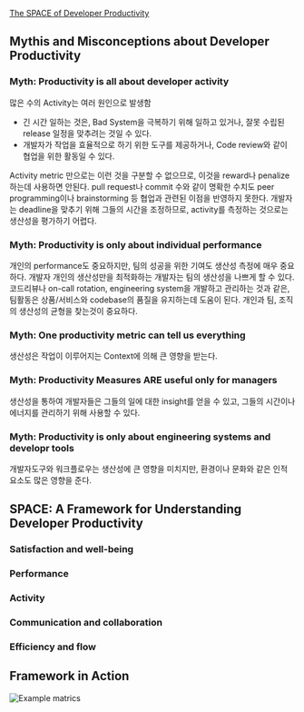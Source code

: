 [The SPACE of Developer Productivity](https://queue.acm.org/detail.cfm?id=3454124)

## Mythis and Misconceptions about Developer Productivity
### Myth: Productivity is all about developer activity
많은 수의 Activity는 여러 원인으로 발생함
* 긴 시간 일하는 것은, Bad System을 극복하기 위해 일하고 있거나, 잘못 수립된 release 일정을 맞추려는 것일 수 있다.
* 개발자가 작업을 효율적으로 하기 위한 도구를 제공하거나, Code review와 같이 협업을 위한 활동일 수 있다.

Activity metric 만으로는 이런 것을 구분할 수 없으므로, 이것을 reward나 penalize하는데 사용하면 안된다.
pull request나 commit 수와 같이 명확한 수치도 peer programming이나 brainstorming 등 협업과 관련된 이점을 반영하지 못한다.
개발자는 deadline을 맞추기 위해 그들의 시간을 조정하므로, activity를 측정하는 것으로는 생산성을 평가하기 어렵다.

### Myth: Productivity is only about individual performance
개인의 performance도 중요하지만, 팀의 성공을 위한 기여도 생산성 측정에 매우 중요하다.
개발자 개인의 생산성만을 최적화하는 개발자는 팀의 생산성을 나쁘게 할 수 있다.
코드리뷰나 on-call rotation, engineering system을 개발하고 관리하는 것과 같은, 팀활동은 상품/서비스와 codebase의 품질을 유지하는데 도움이 된다.
개인과 팀, 조직의 생산성의 균형을 찾는것이 중요하다.

### Myth: One productivity metric can tell us everything
생산성은 작업이 이루어지는 Context에 의해 큰 영향을 받는다.

### Myth: Productivity Measures ARE useful only for managers
생산성을 통하여 개발자들은 그들의 일에 대한 insight를 얻을 수 있고, 그들의 시간이나 에너지를 관리하기 위해 사용할 수 있다.

### Myth: Productivity is only about engineering systems and developr tools
개발자도구와 워크플로우는 생산성에 큰 영향을 미치지만, 환경이나 문화와 같은 인적 요소도 많은 영향을 준다.

## SPACE: A Framework for Understanding Developer Productivity

### Satisfaction and well-being
### Performance
### Activity
### Communication and collaboration
### Efficiency and flow


## Framework in Action
![Example matrics](https://dl.acm.org/cms/attachment/651859d3-236f-46df-a5bc-3373b1437edb/forsgren1.png)
